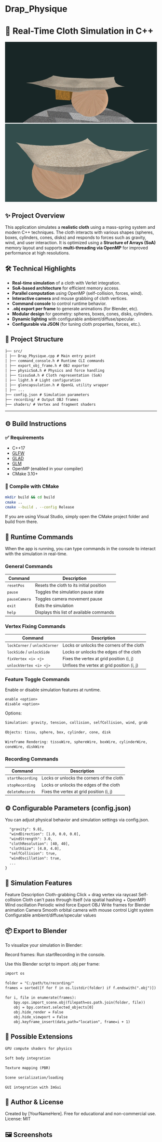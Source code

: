 ﻿# Drap_Physique
# 🧵 Real-Time Cloth Simulation in C++

![screenshot](./screenshots/cloth_simulation_1.jpg)
![screenshot](./screenshots/cloth_simulation_2.jpg)

## ✨ Project Overview

This application simulates a **realistic cloth** using a mass-spring system and modern C++ techniques. The cloth interacts with various shapes (spheres, boxes, cylinders, cones, disks) and responds to forces such as gravity, wind, and user interaction. It is optimized using a **Structure of Arrays (SoA)** memory layout and supports **multi-threading via OpenMP** for improved performance at high resolutions.

## 🛠️ Technical Highlights

- **Real-time simulation** of a cloth with Verlet integration.
- **SoA-based architecture** for efficient memory access.
- **Parallel computation** using OpenMP (self-collision, forces, wind).
- **Interactive camera** and mouse grabbing of cloth vertices.
- **Command console** to control runtime behavior.
- **.obj export per frame** to generate animations (for Blender, etc).
- **Modular design** for geometry: spheres, boxes, cones, disks, cylinders.
- **Dynamic lighting** with configurable ambient/diffuse/specular.
- **Configurable via JSON** (for tuning cloth properties, forces, etc.).

## 📁 Project Structure

```
├── src/
│ ├── Drap_Physique.cpp # Main entry point
│ ├── command_console.h # Runtime CLI commands
│ ├── export_obj_frame.h # OBJ exporter
│ ├── physicSoA.h # Physics and force handling
│ ├── tissuSoA.h # Cloth representation (SoA)
│ ├── light.h # Light configuration
│ ├── glencapsulation.h # OpenGL utility wrapper
│ ├── ...
├── config.json # Simulation parameters
├── recording/ # Output OBJ frames
├── shaders/ # Vertex and fragment shaders
```

---

## ⚙️ Build Instructions

### ✅ Requirements

- C++17
- [GLFW](https://www.glfw.org/)
- [GLAD](https://glad.dav1d.de/)
- [GLM](https://github.com/g-truc/glm)
- OpenMP (enabled in your compiler)
- CMake 3.10+

### 🔧 Compile with CMake

```bash
mkdir build && cd build
cmake ..
cmake --build . --config Release
```

If you are using Visual Studio, simply open the CMake project folder and build from there.

## 🧩 Runtime Commands

When the app is running, you can type commands in the console to interact with the simulation in real-time.

### General Commands

| Command                | Description                                  |
|------------------------|----------------------------------------------|
| `resetPos`             | Resets the cloth to its initial position     |
| `pause`                | Toggles the simulation pause state           |
| `pauseCamera`          | Toggles camera movement pause                |
| `exit`                 | Exits the simulation                         |
| `help`                 | Displays this list of available commands     |

### Vertex Fixing Commands

| Command                          | Description                                |
|----------------------------------|--------------------------------------------|
| `lockCorner` / `unlockCorner`    | Locks or unlocks the corners of the cloth  |
| `lockSide` / `unlockSide`        | Locks or unlocks the edges of the cloth    |
| `fixVertex <i> <j>`              | Fixes the vertex at grid position (i, j)   |
| `unlockVertex <i> <j>`           | Unfixes the vertex at grid position (i, j) |

### Feature Toggle Commands

Enable or disable simulation features at runtime.

```text
enable <option>
disable <option>
```
Options:

    Simulation: gravity, tension, collision, selfCollision, wind, grab

    Objects: tissu, sphere, box, cylinder, cone, disk

    Wireframe Rendering: tissuWire, sphereWire, boxWire, cylinderWire, coneWire, diskWire

### Recording Commands

| Command                          | Description                                |
|----------------------------------|--------------------------------------------|
| `startRecording`                 | Locks or unlocks the corners of the cloth  |
| `stopRecording`                  | Locks or unlocks the edges of the cloth    |
| `deleteRecords`                  | Fixes the vertex at grid position (i, j)   |

## ⚙️ Configurable Parameters (config.json)

You can adjust physical behavior and simulation settings via config.json.
```{
  "gravity": 9.81,
  "windDirection": [1.0, 0.0, 0.0],
  "windStrength": 3.0,
  "clothResolution": [40, 40],
  "clothSize": [4.0, 4.0],
  "selfCollision": true,
  "windOscillation": true,
  ...
}
```

## 🧵 Simulation Features

Feature	Description
Cloth-grabbing	Click + drag vertex via raycast
Self-collision	Cloth can't pass through itself (via spatial hashing + OpenMP)
Wind oscillation	Periodic wind force
Export OBJ	Write frames for Blender animation
Camera	Smooth orbital camera with mouse control
Light system	Configurable ambient/diffuse/specular values

## 📦 Export to Blender

To visualize your simulation in Blender:

Record frames:
Run startRecording in the console.

Use this Blender script to import .obj per frame:

```import bpy
import os

folder = "C:/path/to/recording/"
frames = sorted([f for f in os.listdir(folder) if f.endswith(".obj")])

for i, file in enumerate(frames):
    bpy.ops.import_scene.obj(filepath=os.path.join(folder, file))
    obj = bpy.context.selected_objects[0]
    obj.hide_render = False
    obj.hide_viewport = False
    obj.keyframe_insert(data_path="location", frame=i + 1)
```

## 🔮 Possible Extensions

    GPU compute shaders for physics

    Soft body integration

    Texture mapping (PBR)

    Scene serialization/loading

    GUI integration with ImGui

## 🧠 Author & License

Created by [YourNameHere].
Free for educational and non-commercial use.
License: MIT

## 🖼️ Screenshots

